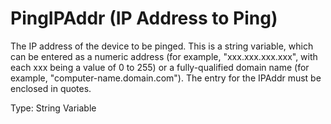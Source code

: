 # PingIPAddr (IP Address to Ping)

The IP address of the device to be pinged. This is a string variable, which can be entered as a numeric address (for example, "xxx.xxx.xxx.xxx", with each xxx being a value of 0 to 255) or a fully-qualified domain name (for example, "computer-name.domain.com"). The entry for the IPAddr must be enclosed in quotes.

Type: String Variable

